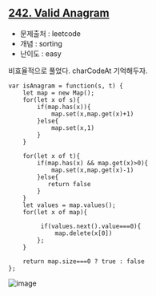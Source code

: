 ## [242. Valid Anagram](https://leetcode.com/problems/valid-anagram/description/?envType=problem-list-v2&envId=sorting)

- 문제출처 : leetcode
- 개념 : sorting
- 난이도 : easy

비효율적으로 풀었다. 
charCodeAt 기억해두자.

```
var isAnagram = function(s, t) {
    let map = new Map();
    for(let x of s){
        if(map.has(x)){
            map.set(x,map.get(x)+1)
        }else{
            map.set(x,1)
        }
    }

    for(let x of t){
        if(map.has(x) && map.get(x)>0){
            map.set(x,map.get(x)-1)
        }else{
           return false
        }
    }
    let values = map.values();
    for(let x of map){

         if(values.next().value===0){
             map.delete(x[0])
        };
    }
    
    return map.size===0 ? true : false
};
```


![image](https://github.com/user-attachments/assets/cf25ec8a-c2d9-4706-8286-59778a06fbde)
